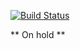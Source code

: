 [![Build Status](https://travis-ci.org/wytrych/UPM.svg?branch=master)](https://travis-ci.org/wytrych/UPM)

** On hold **
